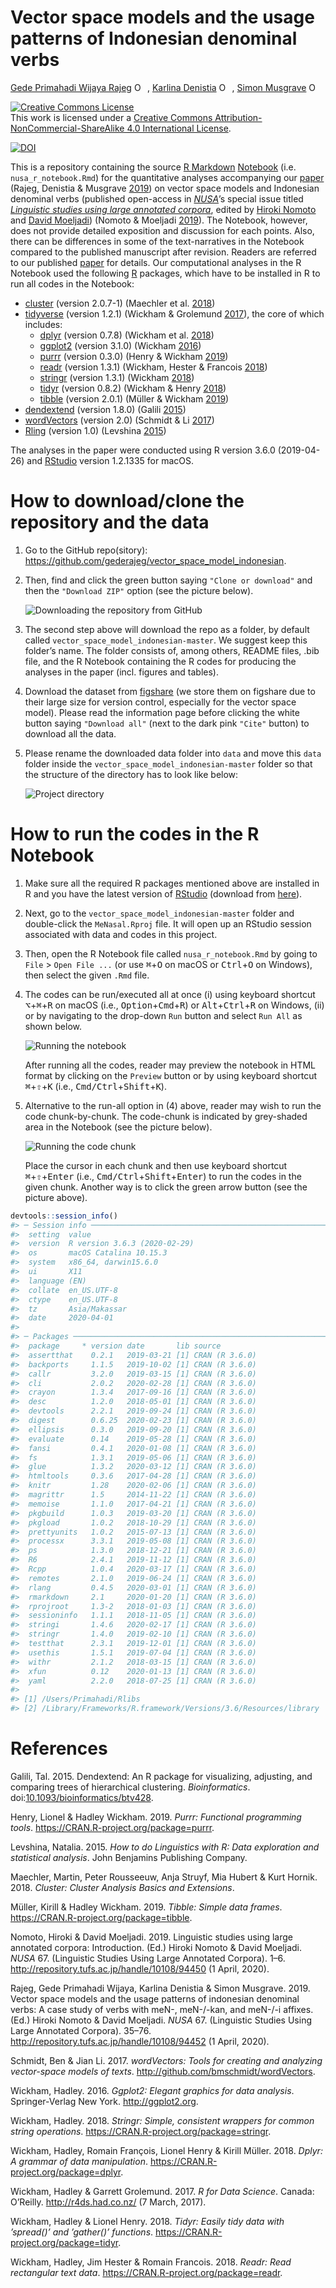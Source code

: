 Vector space models and the usage patterns of Indonesian denominal verbs
================
[Gede Primahadi Wijaya
Rajeg](https://figshare.com/authors/Gede_Primahadi_Wijaya_Rajeg/1234749)
<a itemprop="sameAs" content="https://orcid.org/0000-0002-2047-8621" href="https://orcid.org/0000-0002-2047-8621" target="orcid.widget" rel="noopener noreferrer" style="vertical-align:top;"><img src="https://orcid.org/sites/default/files/images/orcid_16x16.png" style="width:1em;margin-right:.5em;" alt="ORCID iD icon"></a>,
[Karlina Denistia](http://uni-tuebingen.academia.edu/karlinadenistia)
<a itemprop="sameAs" content="http://orcid.org/0000-0002-1060-3548" href="http://orcid.org/0000-0002-1060-3548" target="orcid.widget" rel="noopener noreferrer" style="vertical-align:top;"><img src="https://orcid.org/sites/default/files/images/orcid_16x16.png" style="width:1em;margin-right:.5em;" alt="ORCID iD icon"></a>,
[Simon Musgrave](http://profiles.arts.monash.edu.au/simon-musgrave/)
<a itemprop="sameAs" content="https://orcid.org/0000-0003-3237-9943" href="https://orcid.org/0000-0003-3237-9943" target="orcid.widget" rel="noopener noreferrer" style="vertical-align:top;"><img src="https://orcid.org/sites/default/files/images/orcid_16x16.png" style="width:1em;margin-right:.5em;" alt="ORCID iD icon"></a>

<!-- README.md is generated from README.Rmd. Please edit that file -->

<a rel="license" href="http://creativecommons.org/licenses/by-nc-sa/4.0/"><img alt="Creative Commons License" style="border-width:0" src="https://i.creativecommons.org/l/by-nc-sa/4.0/88x31.png" /></a><br />This
work is licensed under a
<a rel="license" href="http://creativecommons.org/licenses/by-nc-sa/4.0/">Creative
Commons Attribution-NonCommercial-ShareAlike 4.0 International
License</a>.

[![DOI](https://img.shields.io/badge/doi-10.6084/m9.figshare.9970205-blue.svg?style=flat&labelColor=whitesmoke&logo=data%3Aimage%2Fpng%3Bbase64%2CiVBORw0KGgoAAAANSUhEUgAAAB8AAAAfCAYAAAAfrhY5AAAJsklEQVR42qWXd1DTaRrHf%2BiB2Hdt5zhrAUKz4IKEYu9IGiGFFJJQ0gkJCAKiWFDWBRdFhCQUF3UVdeVcRQEBxUI3yY9iEnQHb3bdW1fPubnyz%2F11M7lvEHfOQee2ZOYzPyDv%2B3yf9%2Fk95YX4fx%2BltfUt08GcFEuPR4U9hDDZ%2FVngIlhb%2FSiI6InkTgLzgDcgfvtnovhH4BzoVlrbwr55QnhCtBW4QHXnFrZbPBaQoBh4%2FSYH2EnpBEtqcDMVzB93wA%2F8AFwa23XFGcc8CkT3mxz%2BfXWtq9T9IQlLIXYEuHojudb%2BCM7Hgdq8ydi%2FAHiBXyY%2BLjwFlAEnS6Jnar%2FvnQVhvdzasad0eKvWZKe8hvDB2ofLZ%2FZEcWsh%2BhyIuyO5Bxs2iZIE4nRv7NWAb0EO8AC%2FWPxjYAWuOEX2MSXZVgPxzmRL3xKz3ScGpx6p6QnOx4mDIFqO0w6Q4fEhO5IzwxlSwyD2FYHzwAW%2BAZ4fEsf74gCumykwNHskLM7taQxLYjjIyy8MUtraGhTWdkfhkFJqtvuVl%2F9l2ZquDfEyrH8B0W06nnpH3JtIyRGpH1iJ6SfxDIHjRXHJmdQjLpfHeN54gnfFx4W9QRnovx%2FN20aXZeTD2J84hn3%2BqoF2Tqr14VqTPUCIcP%2B5%2Fly4qC%2BUL3sYxSvNj1NwsVYPsWdMUfomsdkYm3Tj0nbV0N1wRKwFe1MgKACDIBdMAhPE%2FwicwNWxll8Ag40w%2BFfhibJkGHmutjYeQ8gVlaN%2BjO51nDysa9TwNUFMqaGbKdRJZFfOJSp6mkRKsv0rRIpEVWjAvyFkxNOEpwvcAVPfEe%2Bl8ojeNTx3nXLBcWRrYGxSRjDEk0VlpxYrbe1ZmaQ5xuT0u3r%2B2qe5j0J5uytiZPGsRL2Jm32AldpxPUNJ3jmmsN4x62z1cXrbedXBQf2yvIFCeZrtyicZZG2U2nrrBJzYorI2EXLrvTfCSB43s41PKEvbZDEfQby6L4JTj%2FfIwam%2B4%2BwucBu%2BDgNK05Nle1rSt9HvR%2FKPC4U6LTfvUIaip1mjIa8fPzykii23h2eanT57zQ7fsyYH5QjywwlooAUcAdOh5QumgTHx6aAO7%2FL52eaQNEShrxfhL6albEDmfhGflrsT4tps8gTHNOJbeDeBlt0WJWDHSgxs6cW6lQqyg1FpD5ZVDfhn1HYFF1y4Eiaqa18pQf3zzYMBhcanlBjYfgWNayAf%2FASOgklu8bmgD7hADrk4cRlOL7NSOewEcbqSmaivT33QuFdHXj5sdvjlN5yMDrAECmdgDWG2L8P%2BAKLs9ZLZ7dJda%2BB4Xl84t7QvnKfvpXJv9obz2KgK8dXyqISyV0sXGZ0U47hOA%2FAiigbEMECJxC9aoKp86re5O5prxOlHkcksutSQJzxZRlPZmrOKhsQBF5zEZKybUC0vVjG8PqOnhOq46qyDTDnj5gZBriWCk4DvXrudQnXQmnXblebhAC2cCB6zIbM4PYgGl0elPSgIf3iFEA21aLdHYLHUQuVkpgi02SxFdrG862Y8ymYGMvXDzUmiX8DS5vKZyZlGmsSgQqfLub5RyLNS4zfDiZc9Edzh%2FtCE%2BX8j9k%2FqWB071rcZyMImne1SLkL4GRw4UPHMV3jjwEYpPG5uW5fAEot0aTSJnsGAwHJi2nvF1Y5OIqWziVCQd5NT7t6Q8guOSpgS%2Fa1dSRn8JGGaCD3BPXDyQRG4Bqhu8XrgAp0yy8DMSvvyVXDgJcJTcr1wQ2BvFKf65jqhvmxXUuDpGBlRvV36XvGjQzLi8KAKT2lYOnmxQPGorURSV0NhyTIuIyqOmKTMhQ%2BieEsgOgpc4KBbfDM4B3SIgFljvfHF6cef7qpyLBXAiQcXvg5l3Iunp%2FWv4dH6qFziO%2BL9PbrimQ9RY6MQphEfGUpOmma7KkGzuS8sPUFnCtIYcKCaI9EXo4HlQLgGrBjbiK5EqMj2AKWt9QWcIFMtnVvQVDQV9lXJJqdPVtUQpbh6gCI2Ov1nvZts7yYdsnvRgxiWFOtNJcOMVLn1vgptVi6qrNiFOfEjHCDB3J%2BHDLqUB77YgQGwX%2Fb1eYna3hGKdlqJKIyiE4nSbV8VFgxmxR4b5mVkkeUhMgs5YTi4ja2XZ009xJRHdkfwMi%2BfocaancuO7h%2FMlcLOa0V%2FSw6Dq47CumRQAKhgbOP8t%2BMTjuxjJGhXCY6XpmDDFqWlVYbQ1aDJ5Cptdw4oLbf3Ck%2BdWkVP0LpH7s9XLPXI%2FQX8ws%2Bj2In63IcRvOOo%2BTTjiN%2BlssfRsanW%2B3REVKoavBOAPTXABW4AL7e4NygHdpAKBscmlDh9Jysp4wxbnUNna3L3xBvyE1jyrGIkUHaqQMuxhHElV6oj1picvgL1QEuS5PyZTEaivqh5vUCKJqOuIgPFGESns8kyFk7%2FDxyima3cYxi%2FYOQCj%2F%2B9Ms2Ll%2Bhn4FmKnl7JkGXQGDKDAz9rUGL1TIlBpuJr9Be2JjK6qPzyDg495UxXYF7JY1qKimw9jWjF0iV6DRIqE%2B%2FeWG0J2ofmZTk0mLYVd4GLiFCOoKR0Cg727tWq981InYynvCuKW43aXgEjofVbxIqrm0VL76zlH3gQzWP3R3Bv9oXxclrlO7VVtgBRpSP4hMFWJ8BrUSBCJXC07l40X4jWuvtc42ofNCxtlX2JH6bdeojXgTh5TxOBKEyY5wvBE%2BACh8BtOPNPkApjoxi5h%2B%2FFMQQNpWvZaMH7MKFu5Ax8HoCQdmGkJrtnOiLHwD3uS5y8%2F2xTSDrE%2F4PT1yqtt6vGe8ldMBVMEPd6KwqiYECHDlfbvzphcWP%2BJiZuL5swoWQYlS%2Br7Yu5mNUiGD2retxBi9fl6RDGn4Ti9B1oyYy%2BMP5G87D%2FCpRlvdnuy0PY6RC8BzTA40NXqckQ9TaOUDywkYsudxJzPgyDoAWn%2BB6nEFbaVxxC6UXjJiuDkW9TWq7uRBOJocky9iMfUhGpv%2FdQuVVIuGjYqACbXf8aa%2BPeYNIHZsM7l4s5gAQuUAzRUoT51hnH3EWofXf2vkD5HJJ33vwE%2FaEWp36GHr6GpMaH4AAPuqM5eabH%2FhfG9zcCz4nN6cPinuAw6IHwtvyB%2FdO1toZciBaPh25U0ducR2PI3Zl7mokyLWKkSnEDOg1x5fCsJE9EKhH7HwFNhWMGMS7%2BqxyYsbHHRUDUH4I%2FAheQY7wujJNnFUH4KdCju83riuQeHU9WEqNzjsJFuF%2FdTDAZ%2FK7%2F1WaAU%2BAWymT59pVMT4g2AxcwNa0XEBDdBDpAPvgDIH73R25teeuAF5ime2Ul0OUIiG4GpSAEJeYW9wDTf43wfwHgHLKJoPznkwAAAABJRU5ErkJggg%3D%3D)](http://dx.doi.org/10.6084/m9.figshare.9970205)

This is a repository containing the source [R
Markdown](http://rmarkdown.rstudio.com)
[Notebook](https://bookdown.org/yihui/rmarkdown/notebook.html) (i.e.
`nusa_r_notebook.Rmd`) for the quantitative analyses accompanying our
[paper](http://repository.tufs.ac.jp/handle/10108/94452) (Rajeg,
Denistia & Musgrave [2019](#ref-rajeg_vector_2019)) on vector space
models and Indonesian denominal verbs (published open-access in
[*NUSA*](http://www.aa.tufs.ac.jp/en/publications/nusa)’s special issue
titled [*Linguistic studies using large annotated
corpora*](http://repository.tufs.ac.jp/handle/10108/94450), edited by
[Hiroki Nomoto](http://www.tufs.ac.jp/ts/personal/nomoto/) and [David
Moeljadi](http://compling.hss.ntu.edu.sg/who/david/)) (Nomoto & Moeljadi
[2019](#ref-nomoto_linguistic_2019)). The Notebook, however, does not
provide detailed exposition and discussion for each points. Also, there
can be differences in some of the text-narratives in the Notebook
compared to the published manuscript after revision. Readers are
referred to our published
[paper](http://repository.tufs.ac.jp/handle/10108/94452) for details.
Our computational analyses in the R Notebook used the following
[R](https://www.r-project.org) packages, which have to be installed in R
to run all codes in the
    Notebook:

  - [cluster](https://cran.r-project.org/web/packages/cluster/index.html)
    (version 2.0.7-1) (Maechler et al.
    [2018](#ref-maechler_cluster_2018))
  - [tidyverse](https://www.tidyverse.org) (version 1.2.1) (Wickham &
    Grolemund [2017](#ref-wickham_r_2017)), the core of which includes:
      - [dplyr](https://dplyr.tidyverse.org) (version 0.7.8) (Wickham et
        al. [2018](#ref-wickham_dplyr_2018))
      - [ggplot2](https://ggplot2.tidyverse.org) (version 3.1.0)
        (Wickham [2016](#ref-wickham_ggplot2_2016))
      - [purrr](https://purrr.tidyverse.org) (version 0.3.0) (Henry &
        Wickham [2019](#ref-henry_purrr_2019))
      - [readr](https://readr.tidyverse.org) (version 1.3.1) (Wickham,
        Hester & Francois [2018](#ref-wickham_readr_2018))
      - [stringr](https://stringr.tidyverse.org) (version 1.3.1)
        (Wickham [2018](#ref-wickham_stringr_2018))
      - [tidyr](https://tidyr.tidyverse.org) (version 0.8.2) (Wickham &
        Henry [2018](#ref-wickham_tidyr_2018))
      - [tibble](https://tibble.tidyverse.org) (version 2.0.1) (Müller &
        Wickham
    [2019](#ref-muller_tibble_2019))
  - [dendextend](https://cran.r-project.org/web/packages/dendextend/index.html)
    (version 1.8.0) (Galili [2015](#ref-galili_dendextend_2015))
  - [wordVectors](https://github.com/bmschmidt/wordVectors) (version
    2.0) (Schmidt & Li [2017](#ref-schmidt_wordvectors_2017))
  - [Rling](https://benjamins.com/sites/z.195/content/package.html)
    (version 1.0) (Levshina [2015](#ref-levshina_how_2015))

The analyses in the paper were conducted using R version 3.6.0
(2019-04-26) and [RStudio](https://www.rstudio.com) version 1.2.1335 for
macOS.

# How to download/clone the repository and the data

1.  Go to the GitHub repo(sitory):
    <https://github.com/gederajeg/vector_space_model_indonesian>.

2.  Then, find and click the green button saying `"Clone or download"`
    and then the `"Download ZIP"` option (see the picture below).
    
    ![Downloading the repository from GitHub](gh_tuts_1_clone.png)

3.  The second step above will download the repo as a folder, by default
    called `vector_space_model_indonesian-master`. We suggest keep this
    folder’s name. The folder consists of, among others, README files,
    .bib file, and the R Notebook containing the R codes for producing
    the analyses in the paper (incl. figures and tables).

4.  Download the dataset from
    [figshare](https://doi.org/10.6084/m9.figshare.8187155) (we store
    them on figshare due to their large size for version control,
    especially for the vector space model). Please read the information
    page before clicking the white button saying `"Download all"` (next
    to the dark pink `"Cite"` button) to download all the data.

5.  Please rename the downloaded data folder into `data` and move this
    `data` folder inside the `vector_space_model_indonesian-master`
    folder so that the structure of the directory has to look like
    below:
    
    ![Project directory](gh_tuts_4_project_directory.png)

# How to run the codes in the R Notebook

1.  Make sure all the required R packages mentioned above are installed
    in R and you have the latest version of
    [RStudio](https://www.rstudio.com) (download from
    [here](https://www.rstudio.com/products/rstudio/download/)).

2.  Next, go to the `vector_space_model_indonesian-master` folder and
    double-click the `MeNasal.Rproj` file. It will open up an RStudio
    session associated with data and codes in this project.

3.  Then, open the R Notebook file called `nusa_r_notebook.Rmd` by going
    to `File` \> `Open File ...` (or use <kbd>⌘</kbd>+<kbd>O</kbd> on
    macOS or <kbd>Ctrl</kbd>+<kbd>O</kbd> on Windows), then select the
    given `.Rmd` file.

4.  The codes can be run/executed all at once (i) using keyboard
    shortcut <kbd>⌥</kbd>+<kbd>⌘</kbd>+<kbd>R</kbd> on macOS (i.e.,
    <kbd>Option</kbd>+<kbd>Cmd</kbd>+<kbd>R</kbd>) or
    <kbd>Alt</kbd>+<kbd>Ctrl</kbd>+<kbd>R</kbd> on Windows, (ii) or by
    navigating to the drop-down `Run` button and select `Run All` as
    shown below.
    
    ![Running the notebook](gh_tuts_2_run_notebook.png)
    
    After running all the codes, reader may preview the notebook in HTML
    format by clicking on the `Preview` button or by using keyboard
    shortcut <kbd>⌘</kbd>+<kbd>⇧</kbd>+<kbd>K</kbd> (i.e.,
    <kbd>Cmd/Ctrl</kbd>+<kbd>Shift</kbd>+<kbd>K</kbd>).

5.  Alternative to the run-all option in (4) above, reader may wish to
    run the code chunk-by-chunk. The code-chunk is indicated by
    grey-shaded area in the Notebook (see the picture below).
    
    ![Running the code chunk](gh_tuts_3_run_nbook_chunk.png)
    
    Place the cursor in each chunk and then use keyboard shortcut
    <kbd>⌘</kbd>+<kbd>⇧</kbd>+<kbd>Enter</kbd> (i.e.,
    <kbd>Cmd/Ctrl</kbd>+<kbd>Shift</kbd>+<kbd>Enter</kbd>) to run the
    codes in the given chunk. Another way is to click the green arrow
    button (see the picture above).

<!-- end list -->

``` r
devtools::session_info()
#> ─ Session info ───────────────────────────────────────────────────────────────
#>  setting  value                       
#>  version  R version 3.6.3 (2020-02-29)
#>  os       macOS Catalina 10.15.3      
#>  system   x86_64, darwin15.6.0        
#>  ui       X11                         
#>  language (EN)                        
#>  collate  en_US.UTF-8                 
#>  ctype    en_US.UTF-8                 
#>  tz       Asia/Makassar               
#>  date     2020-04-01                  
#> 
#> ─ Packages ───────────────────────────────────────────────────────────────────
#>  package     * version date       lib source        
#>  assertthat    0.2.1   2019-03-21 [1] CRAN (R 3.6.0)
#>  backports     1.1.5   2019-10-02 [1] CRAN (R 3.6.0)
#>  callr         3.2.0   2019-03-15 [1] CRAN (R 3.6.0)
#>  cli           2.0.2   2020-02-28 [1] CRAN (R 3.6.0)
#>  crayon        1.3.4   2017-09-16 [1] CRAN (R 3.6.0)
#>  desc          1.2.0   2018-05-01 [1] CRAN (R 3.6.0)
#>  devtools      2.2.1   2019-09-24 [1] CRAN (R 3.6.0)
#>  digest        0.6.25  2020-02-23 [1] CRAN (R 3.6.0)
#>  ellipsis      0.3.0   2019-09-20 [1] CRAN (R 3.6.0)
#>  evaluate      0.14    2019-05-28 [1] CRAN (R 3.6.0)
#>  fansi         0.4.1   2020-01-08 [1] CRAN (R 3.6.0)
#>  fs            1.3.1   2019-05-06 [1] CRAN (R 3.6.0)
#>  glue          1.3.2   2020-03-12 [1] CRAN (R 3.6.0)
#>  htmltools     0.3.6   2017-04-28 [1] CRAN (R 3.6.0)
#>  knitr         1.28    2020-02-06 [1] CRAN (R 3.6.0)
#>  magrittr      1.5     2014-11-22 [1] CRAN (R 3.6.0)
#>  memoise       1.1.0   2017-04-21 [1] CRAN (R 3.6.0)
#>  pkgbuild      1.0.3   2019-03-20 [1] CRAN (R 3.6.0)
#>  pkgload       1.0.2   2018-10-29 [1] CRAN (R 3.6.0)
#>  prettyunits   1.0.2   2015-07-13 [1] CRAN (R 3.6.0)
#>  processx      3.3.1   2019-05-08 [1] CRAN (R 3.6.0)
#>  ps            1.3.0   2018-12-21 [1] CRAN (R 3.6.0)
#>  R6            2.4.1   2019-11-12 [1] CRAN (R 3.6.0)
#>  Rcpp          1.0.4   2020-03-17 [1] CRAN (R 3.6.0)
#>  remotes       2.1.0   2019-06-24 [1] CRAN (R 3.6.0)
#>  rlang         0.4.5   2020-03-01 [1] CRAN (R 3.6.0)
#>  rmarkdown     2.1     2020-01-20 [1] CRAN (R 3.6.0)
#>  rprojroot     1.3-2   2018-01-03 [1] CRAN (R 3.6.0)
#>  sessioninfo   1.1.1   2018-11-05 [1] CRAN (R 3.6.0)
#>  stringi       1.4.6   2020-02-17 [1] CRAN (R 3.6.0)
#>  stringr       1.4.0   2019-02-10 [1] CRAN (R 3.6.0)
#>  testthat      2.3.1   2019-12-01 [1] CRAN (R 3.6.0)
#>  usethis       1.5.1   2019-07-04 [1] CRAN (R 3.6.0)
#>  withr         2.1.2   2018-03-15 [1] CRAN (R 3.6.0)
#>  xfun          0.12    2020-01-13 [1] CRAN (R 3.6.0)
#>  yaml          2.2.0   2018-07-25 [1] CRAN (R 3.6.0)
#> 
#> [1] /Users/Primahadi/Rlibs
#> [2] /Library/Frameworks/R.framework/Versions/3.6/Resources/library
```

# References

<div id="refs" class="references">

<div id="ref-galili_dendextend_2015">

Galili, Tal. 2015. Dendextend: An R package for visualizing, adjusting,
and comparing trees of hierarchical clustering. *Bioinformatics*.
doi:[10.1093/bioinformatics/btv428](https://doi.org/10.1093/bioinformatics/btv428).

</div>

<div id="ref-henry_purrr_2019">

Henry, Lionel & Hadley Wickham. 2019. *Purrr: Functional programming
tools*. <https://CRAN.R-project.org/package=purrr>.

</div>

<div id="ref-levshina_how_2015">

Levshina, Natalia. 2015. *How to do Linguistics with R: Data exploration
and statistical analysis*. John Benjamins Publishing Company.

</div>

<div id="ref-maechler_cluster_2018">

Maechler, Martin, Peter Rousseeuw, Anja Struyf, Mia Hubert & Kurt
Hornik. 2018. *Cluster: Cluster Analysis Basics and Extensions*.

</div>

<div id="ref-muller_tibble_2019">

Müller, Kirill & Hadley Wickham. 2019. *Tibble: Simple data frames*.
<https://CRAN.R-project.org/package=tibble>.

</div>

<div id="ref-nomoto_linguistic_2019">

Nomoto, Hiroki & David Moeljadi. 2019. Linguistic studies using large
annotated corpora: Introduction. (Ed.) Hiroki Nomoto & David Moeljadi.
*NUSA* 67. (Linguistic Studies Using Large Annotated Corpora). 1–6.
<http://repository.tufs.ac.jp/handle/10108/94450> (1 April, 2020).

</div>

<div id="ref-rajeg_vector_2019">

Rajeg, Gede Primahadi Wijaya, Karlina Denistia & Simon Musgrave. 2019.
Vector space models and the usage patterns of indonesian denominal
verbs: A case study of verbs with meN-, meN-/-kan, and meN-/-i affixes.
(Ed.) Hiroki Nomoto & David Moeljadi. *NUSA* 67. (Linguistic Studies
Using Large Annotated Corpora). 35–76.
<http://repository.tufs.ac.jp/handle/10108/94452> (1 April, 2020).

</div>

<div id="ref-schmidt_wordvectors_2017">

Schmidt, Ben & Jian Li. 2017. *wordVectors: Tools for creating and
analyzing vector-space models of texts*.
<http://github.com/bmschmidt/wordVectors>.

</div>

<div id="ref-wickham_ggplot2_2016">

Wickham, Hadley. 2016. *Ggplot2: Elegant graphics for data analysis*.
Springer-Verlag New York. <http://ggplot2.org>.

</div>

<div id="ref-wickham_stringr_2018">

Wickham, Hadley. 2018. *Stringr: Simple, consistent wrappers for common
string operations*. <https://CRAN.R-project.org/package=stringr>.

</div>

<div id="ref-wickham_dplyr_2018">

Wickham, Hadley, Romain François, Lionel Henry & Kirill Müller. 2018.
*Dplyr: A grammar of data manipulation*.
<https://CRAN.R-project.org/package=dplyr>.

</div>

<div id="ref-wickham_r_2017">

Wickham, Hadley & Garrett Grolemund. 2017. *R for Data Science*. Canada:
O’Reilly. <http://r4ds.had.co.nz/> (7 March, 2017).

</div>

<div id="ref-wickham_tidyr_2018">

Wickham, Hadley & Lionel Henry. 2018. *Tidyr: Easily tidy data with
’spread()’ and ’gather()’ functions*.
<https://CRAN.R-project.org/package=tidyr>.

</div>

<div id="ref-wickham_readr_2018">

Wickham, Hadley, Jim Hester & Romain Francois. 2018. *Readr: Read
rectangular text data*. <https://CRAN.R-project.org/package=readr>.

</div>

</div>
